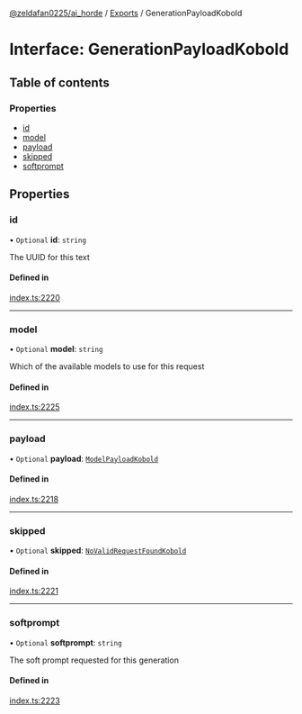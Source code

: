 [@zeldafan0225/ai_horde](../README.md) / [Exports](../modules.md) / GenerationPayloadKobold

# Interface: GenerationPayloadKobold

## Table of contents

### Properties

- [id](GenerationPayloadKobold.md#id)
- [model](GenerationPayloadKobold.md#model)
- [payload](GenerationPayloadKobold.md#payload)
- [skipped](GenerationPayloadKobold.md#skipped)
- [softprompt](GenerationPayloadKobold.md#softprompt)

## Properties

### id

• `Optional` **id**: `string`

The UUID for this text

#### Defined in

[index.ts:2220](https://github.com/ZeldaFan0225/ai_horde/blob/79ac96e/index.ts#L2220)

___

### model

• `Optional` **model**: `string`

Which of the available models to use for this request

#### Defined in

[index.ts:2225](https://github.com/ZeldaFan0225/ai_horde/blob/79ac96e/index.ts#L2225)

___

### payload

• `Optional` **payload**: [`ModelPayloadKobold`](ModelPayloadKobold.md)

#### Defined in

[index.ts:2218](https://github.com/ZeldaFan0225/ai_horde/blob/79ac96e/index.ts#L2218)

___

### skipped

• `Optional` **skipped**: [`NoValidRequestFoundKobold`](NoValidRequestFoundKobold.md)

#### Defined in

[index.ts:2221](https://github.com/ZeldaFan0225/ai_horde/blob/79ac96e/index.ts#L2221)

___

### softprompt

• `Optional` **softprompt**: `string`

The soft prompt requested for this generation

#### Defined in

[index.ts:2223](https://github.com/ZeldaFan0225/ai_horde/blob/79ac96e/index.ts#L2223)
